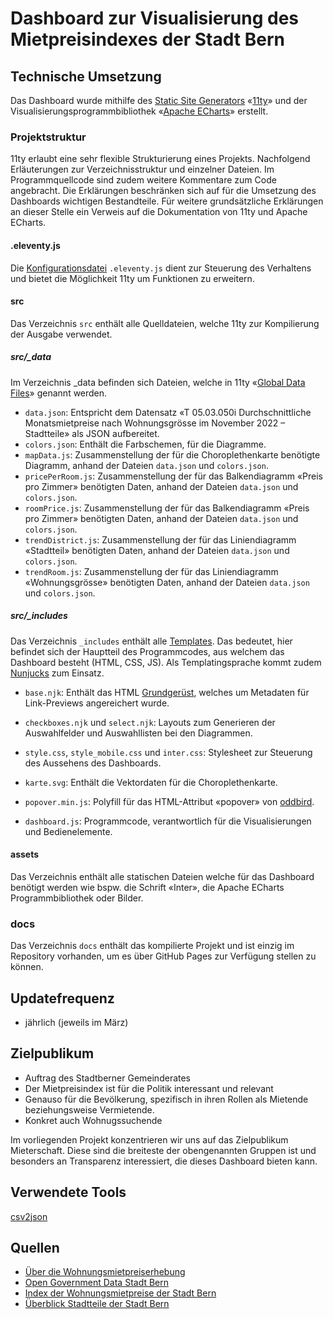 # Dashboard zur Visualisierung des Mietpreisindexes der Stadt Bern

## Technische Umsetzung
Das Dashboard wurde mithilfe des [Static Site Generators](https://en.wikipedia.org/wiki/Static_site_generator) «[11ty](https://11ty.dev)» und der Visualisierungsprogrammbibliothek «[Apache ECharts](https://echarts.apache.org/)» erstellt.

### Projektstruktur
11ty erlaubt eine sehr flexible Strukturierung eines Projekts. Nachfolgend Erläuterungen zur Verzeichnisstruktur und einzelner Dateien. Im Programmquellcode sind zudem weitere Kommentare zum Code angebracht. Die Erklärungen beschränken sich auf für die Umsetzung des Dashboards wichtigen Bestandteile. Für weitere grundsätzliche Erklärungen an dieser Stelle ein Verweis auf die Dokumentation von 11ty und Apache ECharts.

#### .eleventy.js
Die [Konfigurationsdatei](https://www.11ty.dev/docs/config/) `.eleventy.js` dient zur Steuerung des Verhaltens und bietet die Möglichkeit 11ty um Funktionen zu erweitern.

#### src
Das Verzeichnis `src` enthält alle Quelldateien, welche 11ty zur Kompilierung der Ausgabe verwendet.

##### src/_data
Im Verzeichnis _data befinden sich Dateien, welche in 11ty «[Global Data Files](https://www.11ty.dev/docs/data-global/)» genannt werden.
-   `data.json`: Entspricht dem Datensatz «T 05.03.050i Durchschnittliche Monatsmietpreise nach Wohnungsgrösse im November 2022 – Stadtteile» als JSON aufbereitet.
-   `colors.json`: Enthält die Farbschemen, für die Diagramme.
-   `mapData.js`: Zusammenstellung der für die Choroplethenkarte benötigte Diagramm, anhand der Dateien `data.json` und `colors.json`.
-   `pricePerRoom.js`: Zusammenstellung der für das Balkendiagramm «Preis pro Zimmer» benötigten Daten, anhand der Dateien `data.json` und `colors.json`.
-   `roomPrice.js`: Zusammenstellung der für das Balkendiagramm «Preis pro Zimmer» benötigten Daten, anhand der Dateien `data.json` und `colors.json`.
-   `trendDistrict.js`: Zusammenstellung der für das Liniendiagramm «Stadtteil» benötigten Daten, anhand der Dateien `data.json` und `colors.json`.
-   `trendRoom.js`: Zusammenstellung der für das Liniendiagramm «Wohnungsgrösse» benötigten Daten, anhand der Dateien `data.json` und `colors.json`.

##### src/_includes
Das Verzeichnis `_includes` enthält alle [Templates]([https://www.11ty.dev/docs/templates/](https://www.11ty.dev/docs/templates/)). Das bedeutet, hier befindet sich der Hauptteil des Programmcodes, aus welchem das Dashboard besteht (HTML, CSS, JS). Als Templatingsprache kommt zudem [Nunjucks](https://mozilla.github.io/nunjucks/) zum Einsatz.
-   `base.njk`: Enthält das HTML [Grundgerüst]([https://wiki.selfhtml.org/wiki/HTML/Tutorials/Grundger%C3%BCst](https://wiki.selfhtml.org/wiki/HTML/Tutorials/Grundger%C3%BCst)), welches um Metadaten für Link-Previews angereichert wurde.
    
-   `checkboxes.njk` und `select.njk`: Layouts zum Generieren der Auswahlfelder und Auswahllisten bei den Diagrammen.
-   `style.css`, `style_mobile.css` und `inter.css`: Stylesheet zur Steuerung des Aussehens des Dashboards.
-   `karte.svg`: Enthält die Vektordaten für die Choroplethenkarte.
-   `popover.min.js`: Polyfill für das HTML-Attribut «popover» von [oddbird]([https://github.com/oddbird/popover-polyfill](https://github.com/oddbird/popover-polyfill)).
-   `dashboard.js`: Programmcode, verantwortlich für die Visualisierungen und Bedienelemente.

#### assets
Das Verzeichnis enthält alle statischen Dateien welche für das Dashboard benötigt werden wie bspw. die Schrift «Inter», die Apache ECharts Programmbibliothek oder Bilder.

### docs
Das Verzeichnis `docs` enthält das kompilierte Projekt und ist einzig im Repository vorhanden, um es über GitHub Pages zur Verfügung stellen zu können.

## Updatefrequenz 
- jährlich (jeweils im März)

## Zielpublikum 
- Auftrag des Stadtberner Gemeinderates
- Der Mietpreisindex ist für die Politik interessant und relevant
- Genauso für die Bevölkerung, spezifisch in ihren Rollen als Mietende beziehungsweise Vermietende.
- Konkret auch Wohnugssuchende

Im vorliegenden Projekt konzentrieren wir uns auf das Zielpublikum Mieterschaft. Diese sind die breiteste der obengenannten Gruppen ist und besonders an Transparenz interessiert, die dieses Dashboard bieten kann.


## Verwendete Tools

[csv2json](https://csvjson.com/csv2json)

## Quellen
- [Über die Wohnungsmietpreiserhebung](https://www.bern.ch/politik-und-verwaltung/stadtverwaltung/prd/abteilung-aussenbeziehungen-und-statistik/statistik-stadt-bern/wohnungsmietpreiserhebung)
- [Open Government Data Stadt Bern](https://www.bern.ch/open-government-data-ogd/ideen-fuer-dienstleistungen)
- [Index der Wohnungsmietpreise der Stadt Bern](https://www.bern.ch/themen/stadt-recht-und-politik/bern-in-zahlen/katost/05pre/05pre-xls#mietpreise)
- [Überblick Stadtteile der Stadt Bern](https://www.bern.ch/themen/stadt-recht-und-politik/bern-in-zahlen/katost/stasta)
